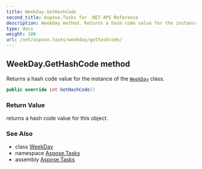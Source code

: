 ```yaml
---
title: WeekDay.GetHashCode
second_title: Aspose.Tasks for .NET API Reference
description: WeekDay method. Returns a hash code value for the instance of the WeekDay class
type: docs
weight: 100
url: /net/aspose.tasks/weekday/gethashcode/
---
```

## WeekDay.GetHashCode method

Returns a hash code value for the instance of the [`WeekDay`](../) class.

```csharp
public override int GetHashCode()
```

### Return Value

returns a hash code value for this object.

### See Also

* class [WeekDay](../)
* namespace [Aspose.Tasks](../../weekday/)
* assembly [Aspose.Tasks](../../../)


